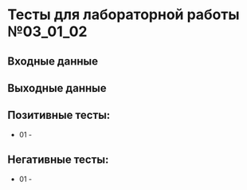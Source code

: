 # Тесты для лабораторной работы №03_01_02

## Входные данные

## Выходные данные

## Позитивные тесты:
- 01 - 
## Негативные тесты:
- 01 - 